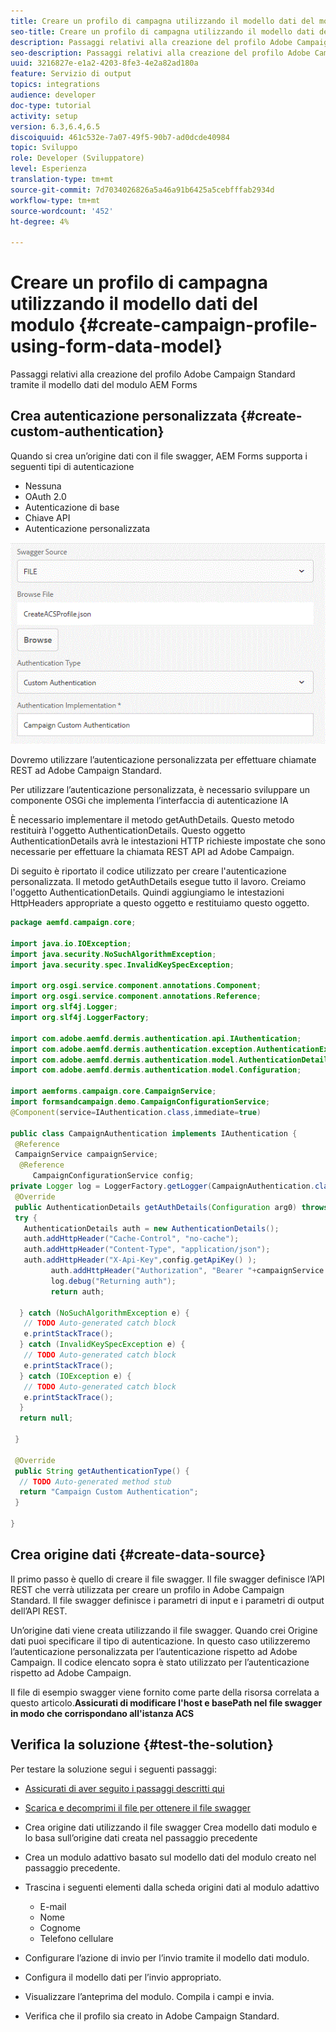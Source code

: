 ```yaml
---
title: Creare un profilo di campagna utilizzando il modello dati del modulo
seo-title: Creare un profilo di campagna utilizzando il modello dati del modulo
description: Passaggi relativi alla creazione del profilo Adobe Campaign Standard tramite il modello dati del modulo AEM Forms
seo-description: Passaggi relativi alla creazione del profilo Adobe Campaign Standard tramite il modello dati del modulo AEM Forms
uuid: 3216827e-e1a2-4203-8fe3-4e2a82ad180a
feature: Servizio di output
topics: integrations
audience: developer
doc-type: tutorial
activity: setup
version: 6.3,6.4,6.5
discoiquuid: 461c532e-7a07-49f5-90b7-ad0dcde40984
topic: Sviluppo
role: Developer (Sviluppatore)
level: Esperienza
translation-type: tm+mt
source-git-commit: 7d7034026826a5a46a91b6425a5cebfffab2934d
workflow-type: tm+mt
source-wordcount: '452'
ht-degree: 4%

---
```



# Creare un profilo di campagna utilizzando il modello dati del modulo {#create-campaign-profile-using-form-data-model}

Passaggi relativi alla creazione del profilo Adobe Campaign Standard tramite il modello dati del modulo AEM Forms

## Crea autenticazione personalizzata {#create-custom-authentication}

Quando si crea un’origine dati con il file swagger, AEM Forms supporta i seguenti tipi di autenticazione

* Nessuna
* OAuth 2.0
* Autenticazione di base
* Chiave API
* Autenticazione personalizzata

![campagna elettorale](assets/campaignfdm.gif)

Dovremo utilizzare l’autenticazione personalizzata per effettuare chiamate REST ad Adobe Campaign Standard.

Per utilizzare l’autenticazione personalizzata, è necessario sviluppare un componente OSGi che implementa l’interfaccia di autenticazione IA

È necessario implementare il metodo getAuthDetails. Questo metodo restituirà l&#39;oggetto AuthenticationDetails. Questo oggetto AuthenticationDetails avrà le intestazioni HTTP richieste impostate che sono necessarie per effettuare la chiamata REST API ad Adobe Campaign.

Di seguito è riportato il codice utilizzato per creare l&#39;autenticazione personalizzata. Il metodo getAuthDetails esegue tutto il lavoro. Creiamo l&#39;oggetto AuthenticationDetails. Quindi aggiungiamo le intestazioni HttpHeaders appropriate a questo oggetto e restituiamo questo oggetto.

```java
package aemfd.campaign.core;

import java.io.IOException;
import java.security.NoSuchAlgorithmException;
import java.security.spec.InvalidKeySpecException;

import org.osgi.service.component.annotations.Component;
import org.osgi.service.component.annotations.Reference;
import org.slf4j.Logger;
import org.slf4j.LoggerFactory;

import com.adobe.aemfd.dermis.authentication.api.IAuthentication;
import com.adobe.aemfd.dermis.authentication.exception.AuthenticationException;
import com.adobe.aemfd.dermis.authentication.model.AuthenticationDetails;
import com.adobe.aemfd.dermis.authentication.model.Configuration;

import aemforms.campaign.core.CampaignService;
import formsandcampaign.demo.CampaignConfigurationService;
@Component(service=IAuthentication.class,immediate=true)

public class CampaignAuthentication implements IAuthentication {
 @Reference
 CampaignService campaignService;
  @Reference
     CampaignConfigurationService config;
private Logger log = LoggerFactory.getLogger(CampaignAuthentication.class);
 @Override
 public AuthenticationDetails getAuthDetails(Configuration arg0) throws AuthenticationException {
 try {
   AuthenticationDetails auth = new AuthenticationDetails();
   auth.addHttpHeader("Cache-Control", "no-cache");
   auth.addHttpHeader("Content-Type", "application/json");
   auth.addHttpHeader("X-Api-Key",config.getApiKey() );
         auth.addHttpHeader("Authorization", "Bearer "+campaignService.getAccessToken());
         log.debug("Returning auth");
         return auth;
   
  } catch (NoSuchAlgorithmException e) {
   // TODO Auto-generated catch block
   e.printStackTrace();
  } catch (InvalidKeySpecException e) {
   // TODO Auto-generated catch block
   e.printStackTrace();
  } catch (IOException e) {
   // TODO Auto-generated catch block
   e.printStackTrace();
  }
  return null;
  
 }

 @Override
 public String getAuthenticationType() {
  // TODO Auto-generated method stub
  return "Campaign Custom Authentication";
 }

}
```

## Crea origine dati {#create-data-source}

Il primo passo è quello di creare il file swagger. Il file swagger definisce l’API REST che verrà utilizzata per creare un profilo in Adobe Campaign Standard. Il file swagger definisce i parametri di input e i parametri di output dell’API REST.

Un’origine dati viene creata utilizzando il file swagger. Quando crei Origine dati puoi specificare il tipo di autenticazione. In questo caso utilizzeremo l’autenticazione personalizzata per l’autenticazione rispetto ad Adobe Campaign. Il codice elencato sopra è stato utilizzato per l’autenticazione rispetto ad Adobe Campaign.

Il file di esempio swagger viene fornito come parte della risorsa correlata a questo articolo.**Assicurati di modificare l&#39;host e basePath nel file swagger in modo che corrispondano all&#39;istanza ACS**

## Verifica la soluzione {#test-the-solution}

Per testare la soluzione segui i seguenti passaggi:
* [Assicurati di aver seguito i passaggi descritti qui](aem-forms-with-campaign-standard-getting-started-tutorial.md)
* [Scarica e decomprimi il file per ottenere il file swagger](assets/create-acs-profile-swagger-file.zip)
* Crea origine dati utilizzando il file swagger
Crea modello dati modulo e lo basa sull’origine dati creata nel passaggio precedente
* Crea un modulo adattivo basato sul modello dati del modulo creato nel passaggio precedente.
* Trascina i seguenti elementi dalla scheda origini dati al modulo adattivo

   * E-mail
   * Nome
   * Cognome
   * Telefono cellulare

* Configurare l’azione di invio per l’invio tramite il modello dati modulo.
* Configura il modello dati per l’invio appropriato.
* Visualizzare l’anteprima del modulo. Compila i campi e invia.
* Verifica che il profilo sia creato in Adobe Campaign Standard.
